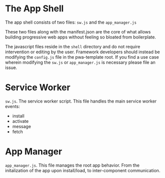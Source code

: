 # The App Shell
The app shell consists of two files: `sw.js` and the `app_manager.js`

These two files along with the manifest.json are the core of what allows building progressive web apps without feeling so bloated from boilerplate.

The javascript files reside in the `shell` directory and do not require intervention or editing by the user. Framework developers should instead be modifying the `config.js` file in the pwa-template root. If you find a use case wherein modifying the `sw.js` or `app_manager.js` is necessary please file an issue.

# Service Worker

`sw.js`. The service worker script. This file handles the main service worker events:

- install
- activate
- message
- fetch

# App Manager

`app_manager.js`. This file manages the root app behavior. From the initalization of the app upon install/load, to inter-component communication.
